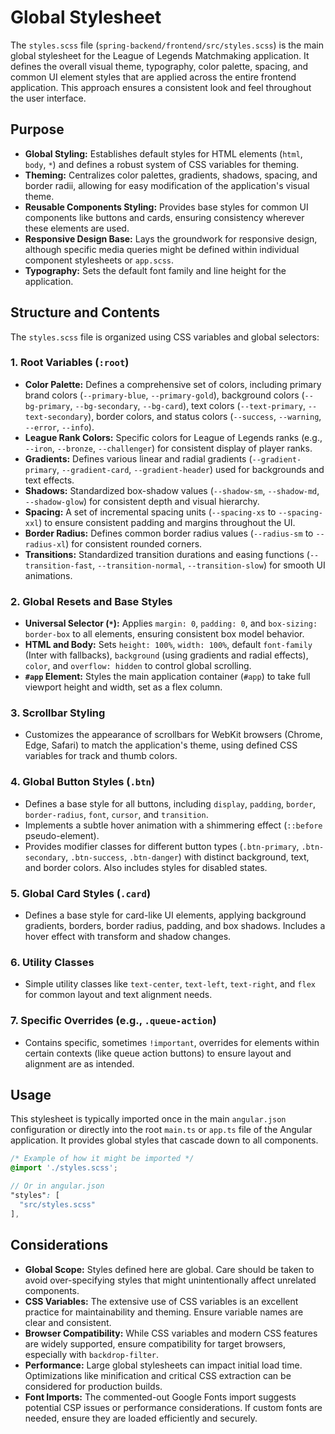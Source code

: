 # Global Stylesheet

The `styles.scss` file (`spring-backend/frontend/src/styles.scss`) is the main global stylesheet for the League of Legends Matchmaking application. It defines the overall visual theme, typography, color palette, spacing, and common UI element styles that are applied across the entire frontend application. This approach ensures a consistent look and feel throughout the user interface.

## Purpose

- **Global Styling:** Establishes default styles for HTML elements (`html`, `body`, `*`) and defines a robust system of CSS variables for theming.
- **Theming:** Centralizes color palettes, gradients, shadows, spacing, and border radii, allowing for easy modification of the application's visual theme.
- **Reusable Components Styling:** Provides base styles for common UI components like buttons and cards, ensuring consistency wherever these elements are used.
- **Responsive Design Base:** Lays the groundwork for responsive design, although specific media queries might be defined within individual component stylesheets or `app.scss`.
- **Typography:** Sets the default font family and line height for the application.

## Structure and Contents

The `styles.scss` file is organized using CSS variables and global selectors:

### 1. Root Variables (`:root`)

- **Color Palette:** Defines a comprehensive set of colors, including primary brand colors (`--primary-blue`, `--primary-gold`), background colors (`--bg-primary`, `--bg-secondary`, `--bg-card`), text colors (`--text-primary`, `--text-secondary`), border colors, and status colors (`--success`, `--warning`, `--error`, `--info`).
- **League Rank Colors:** Specific colors for League of Legends ranks (e.g., `--iron`, `--bronze`, `--challenger`) for consistent display of player ranks.
- **Gradients:** Defines various linear and radial gradients (`--gradient-primary`, `--gradient-card`, `--gradient-header`) used for backgrounds and text effects.
- **Shadows:** Standardized box-shadow values (`--shadow-sm`, `--shadow-md`, `--shadow-glow`) for consistent depth and visual hierarchy.
- **Spacing:** A set of incremental spacing units (`--spacing-xs` to `--spacing-xxl`) to ensure consistent padding and margins throughout the UI.
- **Border Radius:** Defines common border radius values (`--radius-sm` to `--radius-xl`) for consistent rounded corners.
- **Transitions:** Standardized transition durations and easing functions (`--transition-fast`, `--transition-normal`, `--transition-slow`) for smooth UI animations.

### 2. Global Resets and Base Styles

- **Universal Selector (`*`):** Applies `margin: 0`, `padding: 0`, and `box-sizing: border-box` to all elements, ensuring consistent box model behavior.
- **HTML and Body:** Sets `height: 100%`, `width: 100%`, default `font-family` (Inter with fallbacks), `background` (using gradients and radial effects), `color`, and `overflow: hidden` to control global scrolling.
- **`#app` Element:** Styles the main application container (`#app`) to take full viewport height and width, set as a flex column.

### 3. Scrollbar Styling

- Customizes the appearance of scrollbars for WebKit browsers (Chrome, Edge, Safari) to match the application's theme, using defined CSS variables for track and thumb colors.

### 4. Global Button Styles (`.btn`)

- Defines a base style for all buttons, including `display`, `padding`, `border`, `border-radius`, `font`, `cursor`, and `transition`.
- Implements a subtle hover animation with a shimmering effect (`::before` pseudo-element).
- Provides modifier classes for different button types (`.btn-primary`, `.btn-secondary`, `.btn-success`, `.btn-danger`) with distinct background, text, and border colors. Also includes styles for disabled states.

### 5. Global Card Styles (`.card`)

- Defines a base style for card-like UI elements, applying background gradients, borders, border radius, padding, and box shadows. Includes a hover effect with transform and shadow changes.

### 6. Utility Classes

- Simple utility classes like `text-center`, `text-left`, `text-right`, and `flex` for common layout and text alignment needs.

### 7. Specific Overrides (e.g., `.queue-action`)

- Contains specific, sometimes `!important`, overrides for elements within certain contexts (like queue action buttons) to ensure layout and alignment are as intended.

## Usage

This stylesheet is typically imported once in the main `angular.json` configuration or directly into the root `main.ts` or `app.ts` file of the Angular application. It provides global styles that cascade down to all components.

```scss
/* Example of how it might be imported */
@import './styles.scss';

// Or in angular.json
"styles": [
  "src/styles.scss"
],
```

## Considerations

- **Global Scope:** Styles defined here are global. Care should be taken to avoid over-specifying styles that might unintentionally affect unrelated components.
- **CSS Variables:** The extensive use of CSS variables is an excellent practice for maintainability and theming. Ensure variable names are clear and consistent.
- **Browser Compatibility:** While CSS variables and modern CSS features are widely supported, ensure compatibility for target browsers, especially with `backdrop-filter`.
- **Performance:** Large global stylesheets can impact initial load time. Optimizations like minification and critical CSS extraction can be considered for production builds.
- **Font Imports:** The commented-out Google Fonts import suggests potential CSP issues or performance considerations. If custom fonts are needed, ensure they are loaded efficiently and securely.
